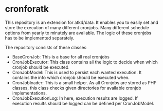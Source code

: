 # cronforatk

This repository is an extension for atk4/data. It enables you to easily set and store the execution 
of many different cronjobs. Many different schedule options from yearly to minutely are available.
The logic of these cronjobs has to be implemented separately.

The repository consists of these classes:
* BaseCronJob: This is a base for all real cronjobs
* CronJobExecutor: This class contains all the logic to decide when which cronjob should be executed.
* CronJobModel: This is used to persist each wanted execution. It contains the info which cronjob should be executed when.
* CronJobloader: This is a small helper. As all Cronjobs are stored as PHP classes, this class checks given directories for available cronjob implementations.
* CronJobExecutionLog: In here, execution results are logged. If execution results should be logged can be defined per CronJobModel.